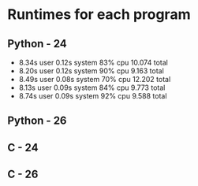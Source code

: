 # Runtimes for each program

## Python - 24
- 8.34s user 0.12s system 83% cpu 10.074 total
- 8.20s user 0.12s system 90% cpu 9.163 total
- 8.49s user 0.08s system 70% cpu 12.202 total
- 8.13s user 0.09s system 84% cpu 9.773 total
- 8.74s user 0.09s system 92% cpu 9.588 total

## Python - 26


## C - 24


## C - 26